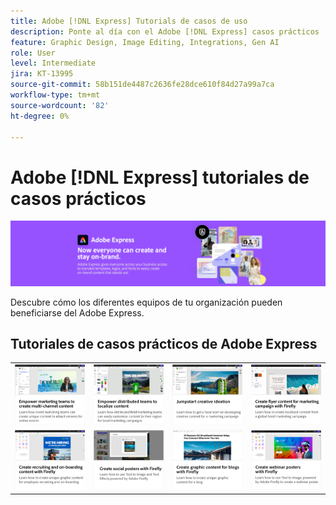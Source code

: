 ```yaml
---
title: Adobe [!DNL Express] Tutorials de casos de uso
description: Ponte al día con el Adobe [!DNL Express] casos prácticos
feature: Graphic Design, Image Editing, Integrations, Gen AI
role: User
level: Intermediate
jira: KT-13995
source-git-commit: 58b151de4487c2636fe28dce610f84d27a99a7ca
workflow-type: tm+mt
source-wordcount: '82'
ht-degree: 0%

---
```


# Adobe [!DNL Express] tutoriales de casos prácticos

![Express Hero Image](../assets/Express.png)

Descubre cómo los diferentes equipos de tu organización pueden beneficiarse del Adobe Express.

## Tutoriales de casos prácticos de Adobe Express

<table style="table-layout:fixed">
<tr>
   <td>
      <a href="multi-channel-marketing-content.md">
         <img alt="Capacita a los equipos de marketing para crear contenido multicanal" src="assets/multi-channel.png" />
      </a>
  <td>
      <a href="localized-marketing-content.md">
         <img alt="Capacita a los equipos distribuidos para localizar contenido" src="assets/marketing-regional-content.png" />
      </a>
  </td>
  <td>
      <a href="jumpstart-ideation.md">
         <img alt="Impulsa la idea creativa" src="assets/marketing-ideation.png" />
      </a>
   </td>     
   <td>
      <a href="create-local-marketing.md">
         <img alt="Crea contenido de folletos para una campaña de marketing con Firefly" src="assets/local-marketing.png" />
      </a>
   </td>
</tr>
<tr>
   <td>
      <a href="create-on-boarding.md">
         <img alt="Crea contenido de reclutamiento e incorporación con Firefly" src="assets/on-boarding.png" />
      </a>
   </td>
   <td>
      <a href="create-social-posters.md">
         <img alt="Crea carteles para redes sociales con Firefly" src="assets/social-firefly.png" />
      </a>
   </td>
   <td>
      <a href="create-blog-graphics.md">
         <img alt="Creación de contenido gráfico para blogs con Firefly" src="assets/blog-graphic.png" />
      </a>
   </td>
   <td>
      <a href="create-webinar-poster.md">
         <img alt="Crea carteles de seminarios web con Firefly" src="assets/webinar-poster.png" />
      </a>
   </td>
</tr>
</table>
